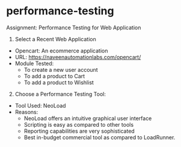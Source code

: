 # performance-testing
Assignment: Performance Testing for Web Application

1. Select a Recent Web Application
  - Opencart: An ecommerce application
  - URL: https://naveenautomationlabs.com/opencart/
  - Module Tested:
      - To create a new user account
      - To add a product to Cart
      - To add a product to Wishlist

2. Choose a Performance Testing Tool:
  - Tool Used: NeoLoad
  - Reasons:
      - NeoLoad offers an intuitive graphical user interface
      - Scripting is easy as compared to other tools
      - Reporting capabilities are very sophisticated
      - Best in-budget commercial tool as compared to LoadRunner.
